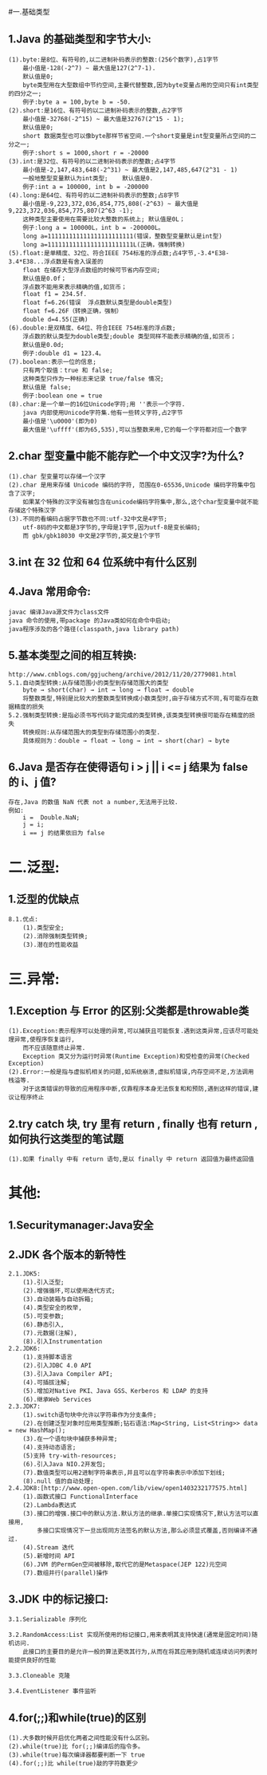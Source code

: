 #一.基础类型
## 1.Java 的基础类型和字节大小:
	(1).byte:是8位、有符号的,以二进制补码表示的整数:(256个数字),占1字节
		最小值是-128(-2^7) ~ 最大值是127(2^7-1).	
		默认值是0;
		byte类型用在大型数组中节约空间,主要代替整数,因为byte变量占用的空间只有int类型的四分之一;
		例子:byte a = 100,byte b = -50.
	(2).short:是16位、有符号的以二进制补码表示的整数,占2字节
		最小值是-32768(-2^15) ~ 最大值是32767(2^15 - 1);
		默认值是0;
		short 数据类型也可以像byte那样节省空间.一个short变量是int型变量所占空间的二分之一;
		例子:short s = 1000,short r = -20000
	(3).int:是32位、有符号的以二进制补码表示的整数;占4字节
		最小值是-2,147,483,648(-2^31) ~ 最大值是2,147,485,647(2^31 - 1)
		一般地整型变量默认为int类型;	默认值是0.
		例子:int a = 100000, int b = -200000
	(4).long:是64位、有符号的以二进制补码表示的整数;占8字节
		最小值是-9,223,372,036,854,775,808(-2^63) ~ 最大值是9,223,372,036,854,775,807(2^63 -1);
		这种类型主要使用在需要比较大整数的系统上; 默认值是0L；
		例子:long a = 100000L，int b = -200000L。
		long a=111111111111111111111111(错误，整数型变量默认是int型)
		long a=111111111111111111111111L(正确，强制转换)
	(5).float:是单精度、32位、符合IEEE 754标准的浮点数;占4字节,-3.4*E38- 3.4*E38...浮点数是有舍入误差的
		float 在储存大型浮点数组的时候可节省内存空间;
		默认值是0.0f；
		浮点数不能用来表示精确的值,如货币；
		float f1 = 234.5f.
		float f=6.26(错误  浮点数默认类型是double类型)
		float f=6.26F（转换正确，强制）
		double d=4.55(正确)
	(6).double:是双精度、64位、符合IEEE 754标准的浮点数;
		浮点数的默认类型为double类型;double 类型同样不能表示精确的值,如货币；
		默认值是0.0d;
		例子:double d1 = 123.4。
	(7).boolean:表示一位的信息;
		只有两个取值：true 和 false;
		这种类型只作为一种标志来记录 true/false 情况;
		默认值是 false;
		例子:boolean one = true
	(8).char:是一个单一的16位Unicode字符;用 ''表示一个字符.
		java 内部使用Unicode字符集.他有一些转义字符,占2字节
		最小值是'\u0000'(即为0)
		最大值是'\uffff'(即为65,535),可以当整数来用,它的每一个字符都对应一个数字
## 2.char 型变量中能不能存贮一个中文汉字?为什么?
	(1).char 型变量可以存储一个汉字
	(2).char 是用来存储 Unicode 编码的字符, 范围在0-65536,Unicode 编码字符集中包含了汉字;
		如果某个特殊的汉字没有被包含在unicode编码字符集中,那么,这个char型变量中就不能存储这个特殊汉字
	(3).不同的看编码占据字节数也不同:utf-32中文是4字节;
		utf-8码的中文都是3字节的,字母是1字节,因为utf-8是变长编码;
    	而 gbk/gbk18030 中文是2字节的,英文是1个字节
## 3.int 在 32 位和 64 位系统中有什么区别
## 4.Java 常用命令:
	javac 编译Java源文件为class文件
	java 命令的使用,带package 的Java类如何在命令中启动;
	java程序涉及的各个路径(classpath,java library path)
## 5.基本类型之间的相互转换:
	http://www.cnblogs.com/ggjucheng/archive/2012/11/20/2779081.html
	5.1.自动类型转换:从存储范围小的类型到存储范围大的类型
		byte → short(char) → int → long → float → double
		将整数类型,特别是比较大的整数类型转换成小数类型时,由于存储方式不同,有可能存在数据精度的损失
	5.2.强制类型转换:是指必须书写代码才能完成的类型转换,该类类型转换很可能存在精度的损失
		转换规则:从存储范围大的类型到存储范围小的类型.
		具体规则为：double → float → long → int → short(char) → byte
## 6.Java 是否存在使得语句 i > j || i <= j 结果为 false 的 i、j 值?
	存在,Java 的数值 NaN 代表 not a number,无法用于比较.
	例如: 
		i =  Double.NaN; 
		j = i; 
		i == j 的结果依旧为 false
# 二.泛型:
## 1.泛型的优缺点
	8.1.优点:
		(1).类型安全;
		(2).消除强制类型转换;
		(3).潜在的性能收益

# 三.异常:
## 1.Exception 与 Error 的区别:父类都是throwable类
	(1).Exception:表示程序可以处理的异常,可以捕获且可能恢复.遇到这类异常,应该尽可能处理异常,使程序恢复运行,
		而不应该随意终止异常.
		Exception 类又分为运行时异常(Runtime Exception)和受检查的异常(Checked Exception)
	(2).Error:一般是指与虚拟机相关的问题,如系统崩溃,虚拟机错误,内存空间不足,方法调用栈溢等.
		对于这类错误的导致的应用程序中断,仅靠程序本身无法恢复和和预防,遇到这样的错误,建议让程序终止
## 2.try catch  块, try 里有 return , finally 也有 return ,如何执行这类型的笔试题
	(1).如果 finally 中有 return 语句,是以 finally 中 return 返回值为最终返回值	

# 其他:
## 1.Securitymanager:Java安全
## 2.JDK 各个版本的新特性
	2.1.JDK5:
		(1).引入泛型;
		(2).增强循环,可以使用迭代方式;
		(3).自动装箱与自动拆箱;
		(4).类型安全的枚举,
		(5).可变参数;
		(6).静态引入,
		(7).元数据(注解),
		(8).引入Instrumentation
	2.2.JDK6:
		(1).支持脚本语言
		(2).引入JDBC 4.0 API
		(3).引入Java Compiler API;
		(4).可插拔注解;
		(5).增加对Native PKI、Java GSS、Kerberos 和 LDAP 的支持
		(6).继承Web Services
	2.3.JDK7:
		(1).switch语句块中允许以字符串作为分支条件;
		(2).在创建泛型对象时应用类型推断;钻石语法:Map<String, List<String>> data = new HashMap();
		(3).在一个语句块中捕获多种异常;
		(4).支持动态语言;
		(5)支持 try-with-resources;
		(6).引入Java NIO.2开发包;
		(7).数值类型可以用2进制字符串表示,并且可以在字符串表示中添加下划线;
		(8).null 值的自动处理;
	2.4.JDK8:[http://www.open-open.com/lib/view/open1403232177575.html]
		(1).函数式接口 FunctionalInterface 
		(2).Lambda表达式
		(3).接口的增强.接口中的默认方法.默认方法的继承.单接口实现情况下,默认方法可以直接用,
			多接口实现情况下一旦出现同方法签名的默认方法,那么必须显式覆盖,否则编译不通过.
		(4).Stream 迭代
		(5).新增时间 API
		(6).JVM 的PermGen空间被移除,取代它的是Metaspace(JEP 122)元空间
		(7).数组并行(parallel)操作
## 3.JDK 中的标记接口:
	3.1.Serializable 序列化

	3.2.RandomAccess:List 实现所使用的标记接口,用来表明其支持快速(通常是固定时间)随机访问.
		此接口的主要目的是允许一般的算法更改其行为,从而在将其应用到随机或连续访问列表时能提供良好的性能

	3.3.Cloneable 克隆

	3.4.EventListener 事件监听
## 4.for(;;)和while(true)的区别
	(1).大多数时候开启优化两者之间性能没有什么区别。
	(2).while(true)比 for(;;)编译后的指令多。
	(3).while(true)每次编译器都要判断一下 true
	(4).for(;;)比 while(true)敲的字符数更少















	